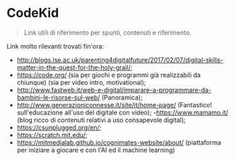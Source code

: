# CodeKid

> Link utili di riferimento per spunti, contenuti e riferimento.


Link molto rilevanti trovati fin'ora:
- http://blogs.lse.ac.uk/parenting4digitalfuture/2017/02/07/digital-skills-matter-in-the-quest-for-the-holy-grail/;
- https://code.org/ (sia per giochi e programmi già realizzabili da chiunque) (sia per video intro, motivational);
- http://www.fastweb.it/web-e-digital/imparare-a-programmare-da-bambini-le-risorse-sul-web/ (Panoramica);
- http://www.generazioniconnesse.it/site/it/home-page/ (Fantastico! sull'educazione all'uso del digitale con video);
-https://www.mamamo.it/ (blog ricco di contenuti relativi a uso consapevole digital);
- https://csunplugged.org/en/;
- https://scratch.mit.edu/;
- https://mitmedialab.github.io/cognimates-website/about/ (piattaforma per iniziare a giocare e con l'AI ed il machine learning)
